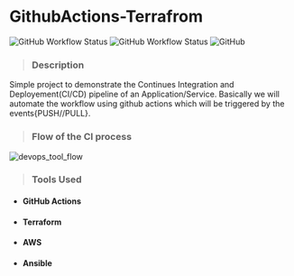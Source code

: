 # GithubActions-Terrafrom
![GitHub Workflow Status](https://img.shields.io/github/actions/workflow/status/Rajchary/GitOps/plan.yml?label=Apply-build)   ![GitHub Workflow Status](https://img.shields.io/github/actions/workflow/status/Rajchary/GitOps/plan.yml?label=plan-build)   ![GitHub](https://img.shields.io/github/license/Rajchary/GitOps)
> ### Description
Simple project to demonstrate the Continues Integration and Deployement(CI/CD) pipeline of an Application/Service. Basically we will automate the workflow using github actions which will be triggered by the events{PUSH//PULL}.
> ### Flow of the CI process
![devops_tool_flow](https://user-images.githubusercontent.com/52353471/215320636-77235b80-ee88-476b-97b8-e4b3457bcf59.png)


> ### Tools Used
* #### GitHub Actions
* #### Terraform
* #### AWS 
* #### Ansible

